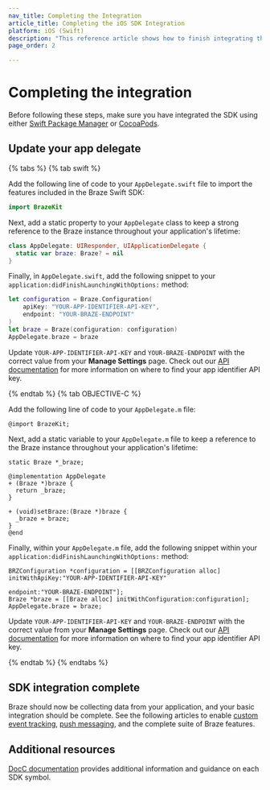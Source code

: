 ```yaml
---
nav_title: Completing the Integration
article_title: Completing the iOS SDK Integration
platform: iOS (Swift)
description: "This reference article shows how to finish integrating the Braze SDK after installing it via one of the integration options."
page_order: 2

---
```


# Completing the integration

Before following these steps, make sure you have integrated the SDK using either [Swift Package Manager]({{site.baseurl}}/developer_guide/platform_integration_guides/swift/initial_sdk_setup/installation_methods/swift_package_manager/) or [CocoaPods]({{site.baseurl}}/developer_guide/platform_integration_guides/swift/initial_sdk_setup/installation_methods/cocoapods/).

## Update your app delegate

{% tabs %}
{% tab swift %}

Add the following line of code to your `AppDelegate.swift` file to import the features included in the Braze Swift SDK:

```swift
import BrazeKit
```


Next, add a static property to your `AppDelegate` class to keep a strong reference to the Braze instance throughout your application's lifetime:

```swift
class AppDelegate: UIResponder, UIApplicationDelegate {
  static var braze: Braze? = nil
}
```

Finally, in `AppDelegate.swift`, add the following snippet to your `application:didFinishLaunchingWithOptions:` method:

```swift
let configuration = Braze.Configuration(
    apiKey: "YOUR-APP-IDENTIFIER-API-KEY",
    endpoint: "YOUR-BRAZE-ENDPOINT"
)
let braze = Braze(configuration: configuration)
AppDelegate.braze = braze
```

Update `YOUR-APP-IDENTIFIER-API-KEY` and `YOUR-BRAZE-ENDPOINT` with the correct value from your **Manage Settings** page. Check out our [API documentation]({{site.baseurl}}/api/api_key/#the-app-identifier-api-key) for more information on where to find your app identifier API key.

{% endtab %}
{% tab OBJECTIVE-C %}

Add the following line of code to your `AppDelegate.m` file:

```objc
@import BrazeKit;
```

Next, add a static variable to your `AppDelegate.m` file to keep a reference to the Braze instance throughout your application's lifetime:

```objc
static Braze *_braze;

@implementation AppDelegate
+ (Braze *)braze {
  return _braze;
}

+ (void)setBraze:(Braze *)braze {
  _braze = braze;
}
@end
```

Finally, within your `AppDelegate.m` file, add the following snippet within your `application:didFinishLaunchingWithOptions:` method:

```objc
BRZConfiguration *configuration = [[BRZConfiguration alloc] initWithApiKey:"YOUR-APP-IDENTIFIER-API-KEY"
                                                                  endpoint:"YOUR-BRAZE-ENDPOINT"];
Braze *braze = [[Braze alloc] initWithConfiguration:configuration];
AppDelegate.braze = braze;
```

Update `YOUR-APP-IDENTIFIER-API-KEY` and `YOUR-BRAZE-ENDPOINT` with the correct value from your **Manage Settings** page. Check out our [API documentation]({{site.baseurl}}/api/api_key/#the-app-identifier-api-key) for more information on where to find your app identifier API key.

{% endtab %}
{% endtabs %}


## SDK integration complete

Braze should now be collecting data from your application, and your basic integration should be complete. See the following articles to enable [custom event tracking]({{site.baseurl}}/developer_guide/platform_integration_guides/swift/analytics/tracking_custom_events/), [push messaging]({{site.baseurl}}/developer_guide/platform_integration_guides/swift/push_notifications/integration/), and the complete suite of Braze features.

## Additional resources

[DocC documentation][1] provides additional information and guidance on each SDK symbol.

[1]: https://braze-inc.github.io/braze-swift-sdk/documentation/brazekit/ "full iOS class documentation"
